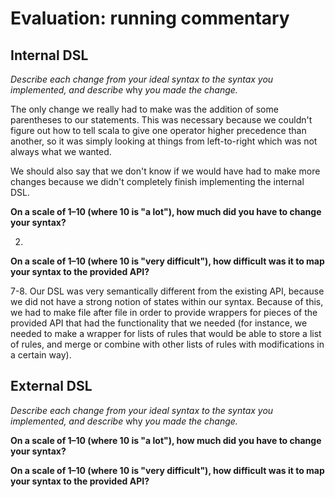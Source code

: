 # Evaluation: running commentary

## Internal DSL

_Describe each change from your ideal syntax to the syntax you implemented, and
describe_ why _you made the change._

The only change we really had to make was the addition of some parentheses to our statements. This was necessary because we couldn't figure out how to tell scala to give one operator higher precedence than another, so it was simply looking at things from left-to-right which was not always what we wanted.

We should also say that we don't know if we would have had to make more changes because we didn't completely finish implementing the internal DSL.

**On a scale of 1–10 (where 10 is "a lot"), how much did you have to change your syntax?**

2.

**On a scale of 1–10 (where 10 is "very difficult"), how difficult was it to map your syntax to the provided API?**

7-8. Our DSL was very semantically different from the existing API, because we did not have a strong notion of states within our syntax. Because of this, we had to make file after file in order to provide wrappers for pieces of the provided API that had the functionality that we needed (for instance, we needed to make a wrapper for lists of rules that would be able to store a list of rules, and merge or combine with other lists of rules with modifications in a certain way).

## External DSL

_Describe each change from your ideal syntax to the syntax you implemented, and
describe_ why _you made the change._

**On a scale of 1–10 (where 10 is "a lot"), how much did you have to change your syntax?**

**On a scale of 1–10 (where 10 is "very difficult"), how difficult was it to map your syntax to the provided API?**
